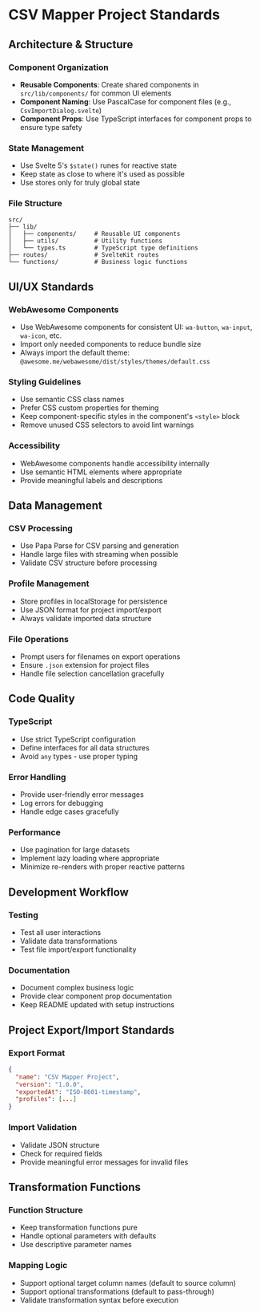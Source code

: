 # CSV Mapper Project Standards

## Architecture & Structure

### Component Organization
- **Reusable Components**: Create shared components in `src/lib/components/` for common UI elements
- **Component Naming**: Use PascalCase for component files (e.g., `CsvImportDialog.svelte`)
- **Component Props**: Use TypeScript interfaces for component props to ensure type safety

### State Management
- Use Svelte 5's `$state()` runes for reactive state
- Keep state as close to where it's used as possible
- Use stores only for truly global state

### File Structure
```
src/
├── lib/
│   ├── components/     # Reusable UI components
│   ├── utils/          # Utility functions
│   └── types.ts        # TypeScript type definitions
├── routes/             # SvelteKit routes
└── functions/          # Business logic functions
```

## UI/UX Standards

### WebAwesome Components
- Use WebAwesome components for consistent UI: `wa-button`, `wa-input`, `wa-icon`, etc.
- Import only needed components to reduce bundle size
- Always import the default theme: `@awesome.me/webawesome/dist/styles/themes/default.css`

### Styling Guidelines
- Use semantic CSS class names
- Prefer CSS custom properties for theming
- Keep component-specific styles in the component's `<style>` block
- Remove unused CSS selectors to avoid lint warnings

### Accessibility
- WebAwesome components handle accessibility internally
- Use semantic HTML elements where appropriate
- Provide meaningful labels and descriptions

## Data Management

### CSV Processing
- Use Papa Parse for CSV parsing and generation
- Handle large files with streaming when possible
- Validate CSV structure before processing

### Profile Management
- Store profiles in localStorage for persistence
- Use JSON format for project import/export
- Always validate imported data structure

### File Operations
- Prompt users for filenames on export operations
- Ensure `.json` extension for project files
- Handle file selection cancellation gracefully

## Code Quality

### TypeScript
- Use strict TypeScript configuration
- Define interfaces for all data structures
- Avoid `any` types - use proper typing

### Error Handling
- Provide user-friendly error messages
- Log errors for debugging
- Handle edge cases gracefully

### Performance
- Use pagination for large datasets
- Implement lazy loading where appropriate
- Minimize re-renders with proper reactive patterns

## Development Workflow

### Testing
- Test all user interactions
- Validate data transformations
- Test file import/export functionality

### Documentation
- Document complex business logic
- Provide clear component prop documentation
- Keep README updated with setup instructions

## Project Export/Import Standards

### Export Format
```json
{
  "name": "CSV Mapper Project",
  "version": "1.0.0",
  "exportedAt": "ISO-8601-timestamp",
  "profiles": [...]
}
```

### Import Validation
- Validate JSON structure
- Check for required fields
- Provide meaningful error messages for invalid files

## Transformation Functions

### Function Structure
- Keep transformation functions pure
- Handle optional parameters with defaults
- Use descriptive parameter names

### Mapping Logic
- Support optional target column names (default to source column)
- Support optional transformations (default to pass-through)
- Validate transformation syntax before execution

